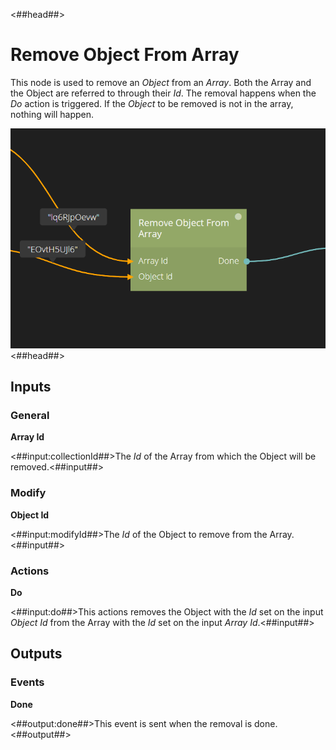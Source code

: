 <##head##>
# Remove Object From Array
This node is used to remove an *Object* from an *Array*. Both the Array and the Object are referred to through their *Id*. The removal happens when the *Do* action is triggered.
If the *Object* to be removed is not in the array, nothing will happen.

![](remove-object-from-array.png ':class=ndl-image large')
<##head##>

## Inputs

### General
**Array Id**

<##input:collectionId##>The *Id* of the Array from which the Object will be removed.<##input##>

### Modify
**Object Id**

<##input:modifyId##>The *Id* of the Object to remove from the Array.<##input##>

### Actions
**Do**

<##input:do##>This actions removes the Object with the *Id* set on the input *Object Id* from the Array with the *Id* set on the input *Array Id*.<##input##>

## Outputs

### Events
**Done**

<##output:done##>This event is sent when the removal is done.<##output##>
